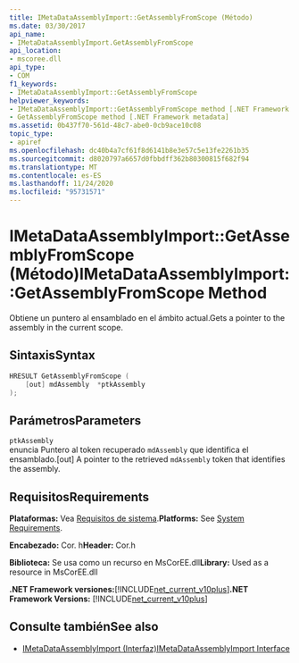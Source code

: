 ```yaml
---
title: IMetaDataAssemblyImport::GetAssemblyFromScope (Método)
ms.date: 03/30/2017
api_name:
- IMetaDataAssemblyImport.GetAssemblyFromScope
api_location:
- mscoree.dll
api_type:
- COM
f1_keywords:
- IMetaDataAssemblyImport::GetAssemblyFromScope
helpviewer_keywords:
- IMetaDataAssemblyImport::GetAssemblyFromScope method [.NET Framework metadata]
- GetAssemblyFromScope method [.NET Framework metadata]
ms.assetid: 0b437f70-561d-48c7-abe0-0cb9ace10c08
topic_type:
- apiref
ms.openlocfilehash: dc40b4a7cf61f8d6141b8e3e57c5e13fe2261b35
ms.sourcegitcommit: d8020797a6657d0fbbdff362b80300815f682f94
ms.translationtype: MT
ms.contentlocale: es-ES
ms.lasthandoff: 11/24/2020
ms.locfileid: "95731571"
---
```

# <a name="imetadataassemblyimportgetassemblyfromscope-method"></a><span data-ttu-id="6ce70-102">IMetaDataAssemblyImport::GetAssemblyFromScope (Método)</span><span class="sxs-lookup"><span data-stu-id="6ce70-102">IMetaDataAssemblyImport::GetAssemblyFromScope Method</span></span>

<span data-ttu-id="6ce70-103">Obtiene un puntero al ensamblado en el ámbito actual.</span><span class="sxs-lookup"><span data-stu-id="6ce70-103">Gets a pointer to the assembly in the current scope.</span></span>  
  
## <a name="syntax"></a><span data-ttu-id="6ce70-104">Sintaxis</span><span class="sxs-lookup"><span data-stu-id="6ce70-104">Syntax</span></span>  
  
```cpp  
HRESULT GetAssemblyFromScope (  
    [out] mdAssembly  *ptkAssembly  
);  
```  
  
## <a name="parameters"></a><span data-ttu-id="6ce70-105">Parámetros</span><span class="sxs-lookup"><span data-stu-id="6ce70-105">Parameters</span></span>  

 `ptkAssembly`  
 <span data-ttu-id="6ce70-106">enuncia Puntero al token recuperado `mdAssembly` que identifica el ensamblado.</span><span class="sxs-lookup"><span data-stu-id="6ce70-106">[out] A pointer to the retrieved `mdAssembly` token that identifies the assembly.</span></span>  
  
## <a name="requirements"></a><span data-ttu-id="6ce70-107">Requisitos</span><span class="sxs-lookup"><span data-stu-id="6ce70-107">Requirements</span></span>  

 <span data-ttu-id="6ce70-108">**Plataformas:** Vea [Requisitos de sistema](../../get-started/system-requirements.md).</span><span class="sxs-lookup"><span data-stu-id="6ce70-108">**Platforms:** See [System Requirements](../../get-started/system-requirements.md).</span></span>  
  
 <span data-ttu-id="6ce70-109">**Encabezado:** Cor. h</span><span class="sxs-lookup"><span data-stu-id="6ce70-109">**Header:** Cor.h</span></span>  
  
 <span data-ttu-id="6ce70-110">**Biblioteca:** Se usa como un recurso en MsCorEE.dll</span><span class="sxs-lookup"><span data-stu-id="6ce70-110">**Library:** Used as a resource in MsCorEE.dll</span></span>  
  
 <span data-ttu-id="6ce70-111">**.NET Framework versiones:**[!INCLUDE[net_current_v10plus](../../../../includes/net-current-v10plus-md.md)]</span><span class="sxs-lookup"><span data-stu-id="6ce70-111">**.NET Framework Versions:** [!INCLUDE[net_current_v10plus](../../../../includes/net-current-v10plus-md.md)]</span></span>  
  
## <a name="see-also"></a><span data-ttu-id="6ce70-112">Consulte también</span><span class="sxs-lookup"><span data-stu-id="6ce70-112">See also</span></span>

- [<span data-ttu-id="6ce70-113">IMetaDataAssemblyImport (Interfaz)</span><span class="sxs-lookup"><span data-stu-id="6ce70-113">IMetaDataAssemblyImport Interface</span></span>](imetadataassemblyimport-interface.md)
